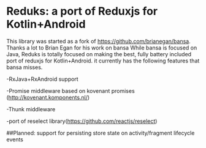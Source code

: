 # Reduks: a port of Reduxjs for Kotlin+Android

This library was started as a fork of https://github.com/brianegan/bansa. Thanks a lot to Brian Egan for his work on bansa
While bansa is focused on Java, Reduks is totally focused on making the best, fully battery included port of reduxjs for Kotlin+Android.
it currently has the following features that bansa misses.

 -RxJava+RxAndroid support
 
 -Promise middleware based on kovenant promises (http://kovenant.komponents.nl/)
 
 -Thunk middleware
 
 -port of reselect library(https://github.com/reactjs/reselect)

##Planned:
support for persisting store state on activity/fragment lifecycle events
